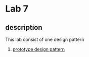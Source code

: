 # Lab 7

##  description

This lab consist of one design pattern

1. [prototype design pattern](/src/GOF/Lab7/Protoype/)

